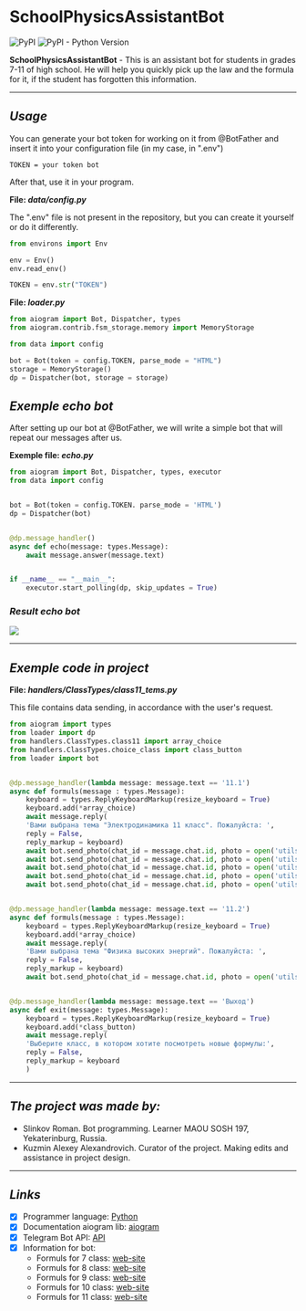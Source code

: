 # SchoolPhysicsAssistantBot

![PyPI](https://img.shields.io/pypi/v/PyPI?color=gree&label=PyPI&style=plastic)
![PyPI - Python Version](https://img.shields.io/pypi/pyversions/aiogram?color=gree&label=Python&logoColor=blue&style=plastic)


**SchoolPhysicsAssistantBot** - This is an assistant bot for students in grades 7-11 of high school. He will help you quickly pick up the law and the formula for it, if the student has forgotten this information.

___

## ___Usage___
You can generate your bot token for working on it from @BotFather and insert it into your configuration file (in my case, in ".env")

```.env
TOKEN = your token bot
```
After that, use it in your program.

__File: _data/config.py___

The ".env" file is not present in the repository, but you can create it yourself or do it differently.
```python
from environs import Env

env = Env()
env.read_env()

TOKEN = env.str("TOKEN")
```

__File: _loader.py___
```python
from aiogram import Bot, Dispatcher, types
from aiogram.contrib.fsm_storage.memory import MemoryStorage

from data import config

bot = Bot(token = config.TOKEN, parse_mode = "HTML")
storage = MemoryStorage()
dp = Dispatcher(bot, storage = storage)
```

## ___Exemple echo bot___

After setting up our bot at @BotFather, we will write a simple bot that will repeat our messages after us.

__Exemple file: _echo.py___
```python
from aiogram import Bot, Dispatcher, types, executor
from data import config


bot = Bot(token = config.TOKEN. parse_mode = 'HTML')
dp = Dispatcher(bot)


@dp.message_handler()
async def echo(message: types.Message):
    await message.answer(message.text)


if __name__ == "__main__":
    executor.start_polling(dp, skip_updates = True)
```
### _Result echo bot_
![](https://i1.wp.com/www.andreafortuna.org/wp-content/uploads/2017/11/Bot2.jpg?ssl=1)

___

## ___Exemple code in project___

__File: _handlers/ClassTypes/class11_tems.py___

This file contains data sending, in accordance with the user's request.

```python
from aiogram import types
from loader import dp
from handlers.ClassTypes.class11 import array_choice
from handlers.ClassTypes.choice_class import class_button
from loader import bot


@dp.message_handler(lambda message: message.text == '11.1')
async def formuls(message : types.Message):
    keyboard = types.ReplyKeyboardMarkup(resize_keyboard = True)
    keyboard.add(*array_choice)
    await message.reply(
    'Вами выбрана тема "Электродинамика 11 класс". Пожалуйста: ',
    reply = False,
    reply_markup = keyboard)
    await bot.send_photo(chat_id = message.chat.id, photo = open('utils\\image\\11class\\electrodinamicap1.jpg', 'rb'))
    await bot.send_photo(chat_id = message.chat.id, photo = open('utils\\image\\11class\\electrodinamicap2.jpg', 'rb'))
    await bot.send_photo(chat_id = message.chat.id, photo = open('utils\\image\\11class\\electrodinamicap3.jpg', 'rb'))
    await bot.send_photo(chat_id = message.chat.id, photo = open('utils\\image\\11class\\electrodinamicap4.jpg', 'rb'))
    await bot.send_photo(chat_id = message.chat.id, photo = open('utils\\image\\11class\\electrodinamicap5.jpg', 'rb'))


@dp.message_handler(lambda message: message.text == '11.2')
async def formuls(message : types.Message):
    keyboard = types.ReplyKeyboardMarkup(resize_keyboard = True)
    keyboard.add(*array_choice)
    await message.reply(
    'Вами выбрана тема "Физика высоких энергий". Пожалуйста: ',
    reply = False,
    reply_markup = keyboard)
    await bot.send_photo(chat_id = message.chat.id, photo = open('utils\\image\\11class\\physicshughtenergy.jpg', 'rb'))


@dp.message_handler(lambda message: message.text == 'Выход')
async def exit(message: types.Message):
    keyboard = types.ReplyKeyboardMarkup(resize_keyboard = True)
    keyboard.add(*class_button)
    await message.reply(
    'Выберите класс, в котором хотите посмотреть новые формулы:',
    reply = False,
    reply_markup = keyboard
    )
```

___

## ___The project was made by:___

+ Slinkov Roman. Bot programming. Learner MAOU SOSH 197, Yekaterinburg, Russia.
+ Kuzmin Alexey Alexandrovich. Curator of the project. Making edits and assistance in project design.

___

## ___Links___

- [X] Programmer language: [Python](https://www.python.org)
- [X] Documentation aiogram lib: [aiogram](https://docs.aiogram.dev/en/latest/index.html)
- [X] Telegram Bot API: [API](https://core.telegram.org/bots/api)
- [X] Information for bot:
  - Formuls for 7 class: [web-site](https://zakon-oma.ru/formuly-po-fizike-7-klassa.php)
  - Formuls for 8 class: [web-site](https://zakon-oma.ru/formuly-po-fizike-8-klassa.php)
  - Formuls for 9 class: [web-site](https://zakon-oma.ru/formuly-po-fizike-9-klassa.php)
  - Formuls for 10 class: [web-site](https://zakon-oma.ru/formuly-po-fizike-10-klassa.php)
  - Formuls for 11 class: [web-site](https://zakon-oma.ru/formuly-po-fizike-11-klassa.php)